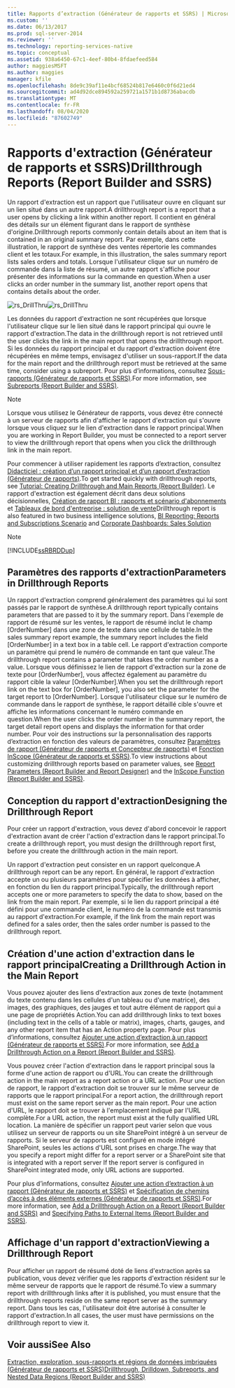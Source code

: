 ```yaml
---
title: Rapports d’extraction (Générateur de rapports et SSRS) | Microsoft Docs
ms.custom: ''
ms.date: 06/13/2017
ms.prod: sql-server-2014
ms.reviewer: ''
ms.technology: reporting-services-native
ms.topic: conceptual
ms.assetid: 938a6450-67c1-4eef-80b4-8fdaefeed584
author: maggiesMSFT
ms.author: maggies
manager: kfile
ms.openlocfilehash: 8de9c39af11e4bcf68524b817e6460c0f6d21ed4
ms.sourcegitcommit: ad4d92dce894592a259721a1571b1d8736abacdb
ms.translationtype: MT
ms.contentlocale: fr-FR
ms.lasthandoff: 08/04/2020
ms.locfileid: "87602749"
---
```

# <a name="drillthrough-reports-report-builder-and-ssrs"></a><span data-ttu-id="d3f5b-102">Rapports d'extraction (Générateur de rapports et SSRS)</span><span class="sxs-lookup"><span data-stu-id="d3f5b-102">Drillthrough Reports (Report Builder and SSRS)</span></span>
  <span data-ttu-id="d3f5b-103">Un rapport d'extraction est un rapport que l'utilisateur ouvre en cliquant sur un lien situé dans un autre rapport.</span><span class="sxs-lookup"><span data-stu-id="d3f5b-103">A drillthrough report is a report that a user opens by clicking a link within another report.</span></span> <span data-ttu-id="d3f5b-104">Il contient en général des détails sur un élément figurant dans le rapport de synthèse d'origine.</span><span class="sxs-lookup"><span data-stu-id="d3f5b-104">Drillthrough reports commonly contain details about an item that is contained in an original summary report.</span></span> <span data-ttu-id="d3f5b-105">Par exemple, dans cette illustration, le rapport de synthèse des ventes répertorie les commandes client et les totaux.</span><span class="sxs-lookup"><span data-stu-id="d3f5b-105">For example, in this illustration, the sales summary report lists sales orders and totals.</span></span> <span data-ttu-id="d3f5b-106">Lorsque l'utilisateur clique sur un numéro de commande dans la liste de résumé, un autre rapport s'affiche pour présenter des informations sur la commande en question.</span><span class="sxs-lookup"><span data-stu-id="d3f5b-106">When a user clicks an order number in the summary list, another report opens that contains details about the order.</span></span>  
  
 <span data-ttu-id="d3f5b-107">![rs_DrillThru](../media/rs-drillthru.gif "rs_DrillThru")</span><span class="sxs-lookup"><span data-stu-id="d3f5b-107">![rs_DrillThru](../media/rs-drillthru.gif "rs_DrillThru")</span></span>  
  
 <span data-ttu-id="d3f5b-108">Les données du rapport d'extraction ne sont récupérées que lorsque l'utilisateur clique sur le lien situé dans le rapport principal qui ouvre le rapport d'extraction.</span><span class="sxs-lookup"><span data-stu-id="d3f5b-108">The data in the drillthrough report is not retrieved until the user clicks the link in the main report that opens the drillthrough report.</span></span> <span data-ttu-id="d3f5b-109">Si les données du rapport principal et du rapport d'extraction doivent être récupérées en même temps, envisagez d'utiliser un sous-rapport.</span><span class="sxs-lookup"><span data-stu-id="d3f5b-109">If the data for the main report and the drillthrough report must be retrieved at the same time, consider using a subreport.</span></span> <span data-ttu-id="d3f5b-110">Pour plus d’informations, consultez [Sous-rapports &#40;Générateur de rapports et SSRS&#41;](subreports-report-builder-and-ssrs.md).</span><span class="sxs-lookup"><span data-stu-id="d3f5b-110">For more information, see [Subreports &#40;Report Builder and SSRS&#41;](subreports-report-builder-and-ssrs.md).</span></span>  
  
> [!NOTE]  
>  <span data-ttu-id="d3f5b-111">Lorsque vous utilisez le Générateur de rapports, vous devez être connecté à un serveur de rapports afin d'afficher le rapport d'extraction qui s'ouvre lorsque vous cliquez sur le lien d'extraction dans le rapport principal.</span><span class="sxs-lookup"><span data-stu-id="d3f5b-111">When you are working in Report Builder, you must be connected to a report server to view the drillthrough report that opens when you click the drillthrough link in the main report.</span></span>  
  
 <span data-ttu-id="d3f5b-112">Pour commencer à utiliser rapidement les rapports d’extraction, consultez [Didacticiel : création d’un rapport principal et d’un rapport d’extraction &#40;Générateur de rapports&#41;](../tutorial-creating-drillthrough-and-main-reports-report-builder.md).</span><span class="sxs-lookup"><span data-stu-id="d3f5b-112">To get started quickly with drillthrough reports, see [Tutorial: Creating Drillthrough and Main Reports &#40;Report Builder&#41;](../tutorial-creating-drillthrough-and-main-reports-report-builder.md).</span></span> <span data-ttu-id="d3f5b-113">Le rapport d'extraction est également décrit dans deux solutions décisionnelles, [Création de rapport BI : rapports et scénario d'abonnements](https://technet.microsoft.com/bi/ff769487.aspx) et [Tableaux de bord d'entreprise : solution de vente](https://technet.microsoft.com/bi/ff643005.aspx)</span><span class="sxs-lookup"><span data-stu-id="d3f5b-113">Drillthrough report is also featured in two business intelligence solutions, [BI Reporting: Reports and Subscriptions Scenario](https://technet.microsoft.com/bi/ff769487.aspx) and [Corporate Dashboards: Sales Solution](https://technet.microsoft.com/bi/ff643005.aspx)</span></span>  
  
> [!NOTE]  
>  [!INCLUDE[ssRBRDDup](../../includes/ssrbrddup-md.md)]  
  
## <a name="parameters-in-drillthrough-reports"></a><span data-ttu-id="d3f5b-114">Paramètres des rapports d'extraction</span><span class="sxs-lookup"><span data-stu-id="d3f5b-114">Parameters in Drillthrough Reports</span></span>  
 <span data-ttu-id="d3f5b-115">Un rapport d'extraction comprend généralement des paramètres qui lui sont passés par le rapport de synthèse.</span><span class="sxs-lookup"><span data-stu-id="d3f5b-115">A drillthrough report typically contains parameters that are passed to it by the summary report.</span></span> <span data-ttu-id="d3f5b-116">Dans l'exemple de rapport de résumé sur les ventes, le rapport de résumé inclut le champ [OrderNumber] dans une zone de texte dans une cellule de table.</span><span class="sxs-lookup"><span data-stu-id="d3f5b-116">In the sales summary report example, the summary report includes the field [OrderNumber] in a text box in a table cell.</span></span> <span data-ttu-id="d3f5b-117">Le rapport d'extraction comporte un paramètre qui prend le numéro de commande en tant que valeur.</span><span class="sxs-lookup"><span data-stu-id="d3f5b-117">The drillthrough report contains a parameter that takes the order number as a value.</span></span> <span data-ttu-id="d3f5b-118">Lorsque vous définissez le lien de rapport d'extraction sur la zone de texte pour [OrderNumber], vous affectez également au paramètre du rapport cible la valeur [OrderNumber].</span><span class="sxs-lookup"><span data-stu-id="d3f5b-118">When you set the drillthrough report link on the text box for [OrderNumber], you also set the parameter for the target report to [OrderNumber].</span></span> <span data-ttu-id="d3f5b-119">Lorsque l'utilisateur clique sur le numéro de commande dans le rapport de synthèse, le rapport détaillé cible s'ouvre et affiche les informations concernant le numéro commande en question.</span><span class="sxs-lookup"><span data-stu-id="d3f5b-119">When the user clicks the order number in the summary report, the target detail report opens and displays the information for that order number.</span></span> <span data-ttu-id="d3f5b-120">Pour voir des instructions sur la personnalisation des rapports d’extraction en fonction des valeurs de paramètres, consultez [Paramètres de rapport &#40;Générateur de rapports et Concepteur de rapports&#41;](report-parameters-report-builder-and-report-designer.md) et [Fonction InScope &#40;Générateur de rapports et SSRS&#41;](report-builder-functions-inscope-function.md).</span><span class="sxs-lookup"><span data-stu-id="d3f5b-120">To view instructions about customizing drillthrough reports based on parameter values, see [Report Parameters &#40;Report Builder and Report Designer&#41;](report-parameters-report-builder-and-report-designer.md) and the [InScope Function &#40;Report Builder and SSRS&#41;](report-builder-functions-inscope-function.md).</span></span>  
  
## <a name="designing-the-drillthrough-report"></a><span data-ttu-id="d3f5b-121">Conception du rapport d'extraction</span><span class="sxs-lookup"><span data-stu-id="d3f5b-121">Designing the Drillthrough Report</span></span>  
 <span data-ttu-id="d3f5b-122">Pour créer un rapport d'extraction, vous devez d'abord concevoir le rapport d'extraction avant de créer l'action d'extraction dans le rapport principal.</span><span class="sxs-lookup"><span data-stu-id="d3f5b-122">To create a drillthrough report, you must design the drillthrough report first, before you create the drillthrough action in the main report.</span></span>  
  
 <span data-ttu-id="d3f5b-123">Un rapport d'extraction peut consister en un rapport quelconque.</span><span class="sxs-lookup"><span data-stu-id="d3f5b-123">A drillthrough report can be any report.</span></span> <span data-ttu-id="d3f5b-124">En général, le rapport d'extraction accepte un ou plusieurs paramètres pour spécifier les données à afficher, en fonction du lien du rapport principal.</span><span class="sxs-lookup"><span data-stu-id="d3f5b-124">Typically, the drillthrough report accepts one or more parameters to specify the data to show, based on the link from the main report.</span></span> <span data-ttu-id="d3f5b-125">Par exemple, si le lien du rapport principal a été défini pour une commande client, le numéro de la commande est transmis au rapport d'extraction.</span><span class="sxs-lookup"><span data-stu-id="d3f5b-125">For example, if the link from the main report was defined for a sales order, then the sales order number is passed to the drillthrough report.</span></span>  
  
## <a name="creating-a-drillthrough-action-in-the-main-report"></a><span data-ttu-id="d3f5b-126">Création d'une action d'extraction dans le rapport principal</span><span class="sxs-lookup"><span data-stu-id="d3f5b-126">Creating a Drillthrough Action in the Main Report</span></span>  
 <span data-ttu-id="d3f5b-127">Vous pouvez ajouter des liens d'extraction aux zones de texte (notamment du texte contenu dans les cellules d'un tableau ou d'une matrice), des images, des graphiques, des jauges et tout autre élément de rapport qui a une page de propriétés Action.</span><span class="sxs-lookup"><span data-stu-id="d3f5b-127">You can add drillthrough links to text boxes (including text in the cells of a table or matrix), images, charts, gauges, and any other report item that has an Action property page.</span></span> <span data-ttu-id="d3f5b-128">Pour plus d’informations, consultez [Ajouter une action d’extraction à un rapport &#40;Générateur de rapports et SSRS&#41;](add-a-drillthrough-action-on-a-report-report-builder-and-ssrs.md).</span><span class="sxs-lookup"><span data-stu-id="d3f5b-128">For more information, see [Add a Drillthrough Action on a Report &#40;Report Builder and SSRS&#41;](add-a-drillthrough-action-on-a-report-report-builder-and-ssrs.md).</span></span>  
  
 <span data-ttu-id="d3f5b-129">Vous pouvez créer l'action d'extraction dans le rapport principal sous la forme d'une action de rapport ou d'URL.</span><span class="sxs-lookup"><span data-stu-id="d3f5b-129">You can create the drillthrough action in the main report as a report action or a URL action.</span></span> <span data-ttu-id="d3f5b-130">Pour une action de rapport, le rapport d'extraction doit se trouver sur le même serveur de rapports que le rapport principal.</span><span class="sxs-lookup"><span data-stu-id="d3f5b-130">For a report action, the drillthrough report must exist on the same report server as the main report.</span></span> <span data-ttu-id="d3f5b-131">Pour une action d'URL, le rapport doit se trouver à l'emplacement indiqué par l'URL complète.</span><span class="sxs-lookup"><span data-stu-id="d3f5b-131">For a URL action, the report must exist at the fully qualified URL location.</span></span> <span data-ttu-id="d3f5b-132">La manière de spécifier un rapport peut varier selon que vous utilisez un serveur de rapports ou un site SharePoint intégré à un serveur de rapports. Si le serveur de rapports est configuré en mode intégré SharePoint, seules les actions d'URL sont prises en charge.</span><span class="sxs-lookup"><span data-stu-id="d3f5b-132">The way that you specify a report might differ for a report server or a SharePoint site that is integrated with a report server If the report server is configured in SharePoint integrated mode, only URL actions are supported.</span></span>  
  
 <span data-ttu-id="d3f5b-133">Pour plus d’informations, consultez [Ajouter une action d’extraction à un rapport &#40;Générateur de rapports et SSRS&#41;](add-a-drillthrough-action-on-a-report-report-builder-and-ssrs.md) et [Spécification de chemins d’accès à des éléments externes &#40;Générateur de rapports et SSRS&#41;](specifying-paths-to-external-items-report-builder-and-ssrs.md).</span><span class="sxs-lookup"><span data-stu-id="d3f5b-133">For more information, see [Add a Drillthrough Action on a Report &#40;Report Builder and SSRS&#41;](add-a-drillthrough-action-on-a-report-report-builder-and-ssrs.md) and [Specifying Paths to External Items &#40;Report Builder and SSRS&#41;](specifying-paths-to-external-items-report-builder-and-ssrs.md).</span></span>  
  
## <a name="viewing-a-drillthrough-report"></a><span data-ttu-id="d3f5b-134">Affichage d'un rapport d'extraction</span><span class="sxs-lookup"><span data-stu-id="d3f5b-134">Viewing a Drillthrough Report</span></span>  
 <span data-ttu-id="d3f5b-135">Pour afficher un rapport de résumé doté de liens d'extraction après sa publication, vous devez vérifier que les rapports d'extraction résident sur le même serveur de rapports que le rapport de résumé.</span><span class="sxs-lookup"><span data-stu-id="d3f5b-135">To view a summary report with drillthrough links after it is published, you must ensure that the drillthrough reports reside on the same report server as the summary report.</span></span> <span data-ttu-id="d3f5b-136">Dans tous les cas, l'utilisateur doit être autorisé à consulter le rapport d'extraction.</span><span class="sxs-lookup"><span data-stu-id="d3f5b-136">In all cases, the user must have permissions on the drillthrough report to view it.</span></span>  
  
## <a name="see-also"></a><span data-ttu-id="d3f5b-137">Voir aussi</span><span class="sxs-lookup"><span data-stu-id="d3f5b-137">See Also</span></span>  
 [<span data-ttu-id="d3f5b-138">Extraction, exploration, sous-rapports et régions de données imbriquées &#40;Générateur de rapports et SSRS&#41;</span><span class="sxs-lookup"><span data-stu-id="d3f5b-138">Drillthrough, Drilldown, Subreports, and Nested Data Regions &#40;Report Builder and SSRS&#41;</span></span>](drillthrough-drilldown-subreports-and-nested-data-regions.md)  
  
  
